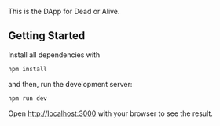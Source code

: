 This is the DApp for Dead or Alive.

## Getting Started

Install all dependencies with

```bash
npm install
```

and then, run the development server:

```bash
npm run dev
```

Open [http://localhost:3000](http://localhost:3000) with your browser to see the result.
